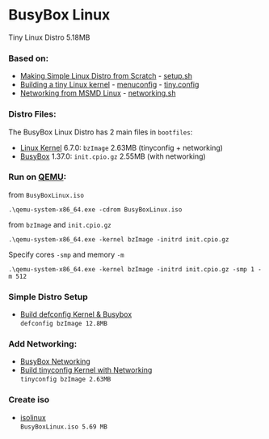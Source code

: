 # BusyBox Linux

Tiny Linux Distro 5.18MB

### Based on:

* [Making Simple Linux Distro from Scratch](https://www.youtube.com/watch?v=QlzoegSuIzg) - [setup.sh](https://github.com/EN10/BusyBoxLinux/blob/main/setup.sh)
* [Building a tiny Linux kernel](https://weeraman.com/building-a-tiny-linux-kernel-8c07579ae79d) - [menuconfig](https://github.com/EN10/BusyBoxLinux/blob/main/tinymenuconfig.md) - [tiny.config](https://github.com/EN10/BusyBoxLinux/blob/main/tiny.config)
* [Networking from MSMD Linux](https://github.com/maksimKorzh/msmd-linux/releases/tag/0.1) - [networking.sh](https://github.com/EN10/BusyBoxLinux/blob/main/networking.sh)

### Distro Files:

The BusyBox Linux Distro has 2 main files in `bootfiles`:

* [Linux Kernel](https://www.kernel.org) 6.7.0: `bzImage` 2.63MB (tinyconfig + networking)
* [BusyBox](https://busybox.net) 1.37.0: `init.cpio.gz` 2.55MB (with networking)

### Run on [QEMU](https://www.qemu.org):
from `BusyBoxLinux.iso`
```
.\qemu-system-x86_64.exe -cdrom BusyBoxLinux.iso
```
from `bzImage` and `init.cpio.gz`
```
.\qemu-system-x86_64.exe -kernel bzImage -initrd init.cpio.gz
```
Specify cores `-smp` and memory `-m`
```
.\qemu-system-x86_64.exe -kernel bzImage -initrd init.cpio.gz -smp 1 -m 512
```
### Simple Distro Setup
* [Build defconfig Kernel & Busybox](https://github.com/EN10/BusyBoxLinux/blob/main/setup.sh)    
`defconfig bzImage 12.8MB`
### Add Networking:
* [BusyBox Networking](https://github.com/EN10/BusyBoxLinux/blob/main/networking.sh)
* [Build tinyconfig Kernel with Networking](https://github.com/EN10/BusyBoxLinux/blob/main/tinymenuconfig.md)    
`tinyconfig bzImage 2.63MB`
### Create iso
* [isolinux](https://github.com/EN10/BusyBoxLinux/blob/main/cd-root/isolinux.md)  
`BusyBoxLinux.iso 5.69 MB`
